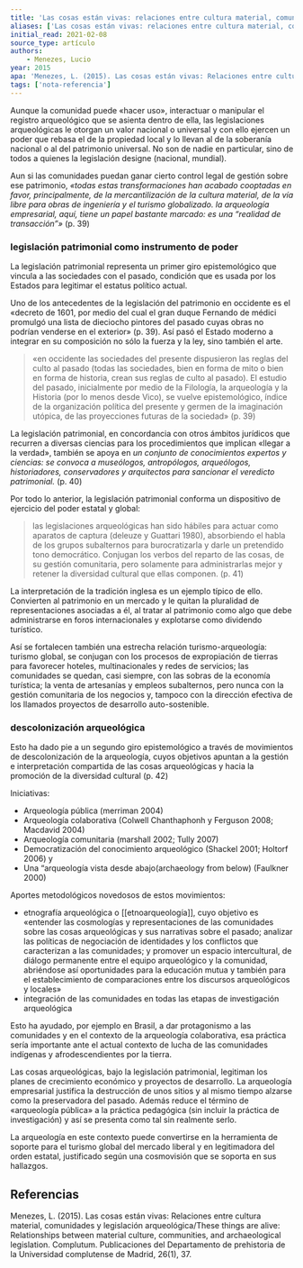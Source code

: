 ```yaml
---
title: 'Las cosas están vivas: relaciones entre cultura material, comunidades y legislación arqueológica'
aliases: ['Las cosas están vivas: relaciones entre cultura material, comunidades y legislación arqueológica', 'Menezes (2015)']
initial_read: 2021-02-08
source_type: artículo
authors: 
    - Menezes, Lucio
year: 2015
apa: 'Menezes, L. (2015). Las cosas están vivas: Relaciones entre cultura material, comunidades y legislación arqueológica/These things are alive: Relationships between material culture, communities, and archaeological legislation. Complutum. Publicaciones del Departamento de prehistoria de la Universidad complutense de Madrid, 26(1), 37.'
tags: ['nota-referencia']
---
```


Aunque la comunidad puede «hacer uso», interactuar o manipular el registro arqueológico que se asienta dentro de ella, las legislaciones arqueológicas le otorgan un valor nacional o universal y con ello ejercen un poder que rebasa el de la propiedad local y lo llevan al de la soberanía nacional o al del patrimonio universal. No son de nadie en particular, sino de todos a quienes la legislación designe (nacional, mundial).

Aun si las comunidades puedan ganar cierto control legal de gestión sobre ese patrimonio, *«todas estas transformaciones han acabado cooptadas en favor, principalmente, de la mercantilización de la cultura material, de la vía libre para obras de ingeniería y el turismo globalizado. la arqueología empresarial, aquí, tiene un papel bastante marcado: es una “realidad de transacción”»* (p. 39)

### legislación patrimonial como instrumento de poder

La legislación patrimonial representa un primer giro epistemológico que vincula a las sociedades con el pasado, condición que es usada por los Estados para legitimar el estatus político actual.

Uno de los antecedentes de la legislación del patrimonio en occidente es el «decreto de 1601, por medio del cual el gran duque Fernando de médici promulgó una lista de dieciocho pintores del pasado cuyas obras no podrían venderse en el exterior» (p. 39). Así pasó el Estado moderno a integrar en su composición no sólo la fuerza y la ley, sino también el arte.

>«en occidente las sociedades del presente dispusieron las reglas del culto al pasado (todas las sociedades, bien en forma de mito o bien en forma de historia, crean sus reglas de culto al pasado). El estudio del pasado, inicialmente por medio de la Filología, la arqueología y la Historia (por lo menos desde Vico), se vuelve epistemológico, índice de la organización política del presente y germen de la imaginación utópica, de las proyecciones futuras de la sociedad» (p. 39)

La legislación patrimonial, en concordancia con otros ámbitos jurídicos que recurren a diversas ciencias para los procedimientos que implican «llegar a la verdad», también se apoya en *un conjunto de conocimientos expertos y ciencias: se convoca a museólogos, antropólogos, arqueólogos, historiadores, conservadores y arquitectos para sancionar el veredicto patrimonial.* (p. 40)

Por todo lo anterior, la legislación patrimonial conforma un dispositivo de ejercicio del poder estatal y global:

>las legislaciones arqueológicas han sido hábiles para actuar como aparatos de captura (deleuze  y Guattari 1980), absorbiendo el habla de los grupos subalternos para burocratizarla y darle un pretendido tono democrático. Conjugan los verbos del reparto de las cosas, de su gestión comunitaria, pero solamente para administrarlas mejor y retener la diversidad cultural que ellas componen. (p. 41)

La interpretación de la tradición inglesa es un ejemplo típico de ello. Convierten al patrimonio en un mercado y le quitan la pluralidad de representaciones asociadas a él, al tratar al patrimonio como algo que debe administrarse en foros internacionales y explotarse como dividendo turístico. 

Así se fortalecen también una estrecha relación turismo-arqueología: turismo global, se conjugan con los procesos de expropiación de tierras para favorecer hoteles, multinacionales y redes de servicios; las comunidades se quedan, casi siempre, con las sobras de la economía turística; la venta de artesanías y empleos subalternos, pero nunca con la gestión comunitaria de los negocios y, tampoco con la dirección efectiva de los llamados proyectos de desarrollo auto-sostenible.

### descolonización arqueológica

Esto ha dado pie a un segundo giro epistemológico a través de movimientos de descolonización de la arqueología, cuyos objetivos apuntan a la gestión e interpretación compartida de las cosas arqueológicas y hacia la promoción de la diversidad cultural (p. 42)

Iniciativas:

- Arqueología pública (merriman 2004)
- Arqueología colaborativa (Colwell Chanthaphonh y Ferguson 2008; Macdavid 2004)
- Arqueología comunitaria (marshall 2002; Tully 2007)
- Democratización del conocimiento arqueológico (Shackel 2001; Holtorf 2006) y 
- Una “arqueología vista desde abajo(archaeology from below) (Faulkner 2000)

Aportes metodológicos novedosos de estos movimientos:

- etnografía arqueológica o [[etnoarqueología]], cuyo objetivo es «entender las cosmologías y representaciones de las comunidades sobre las cosas arqueológicas y sus narrativas sobre el pasado; analizar las políticas de negociación de identidades y los conflictos que caracterizan a las comunidades; y promover un espacio intercultural, de diálogo permanente entre el equipo arqueológico y la comunidad, abriéndose así oportunidades para la educación mutua y también para el establecimiento de comparaciones entre los discursos arqueológicos y locales»
- integración de las comunidades en todas las etapas de investigación arqueológica

Esto ha ayudado, por ejemplo en Brasil, a dar protagonismo a las comunidades y en el contexto de la arqueología colaborativa, esa práctica sería importante ante el actual contexto de lucha de las comunidades indígenas y afrodescendientes por la tierra.

Las cosas arqueológicas, bajo la legislación patrimonial, legitiman los planes de crecimiento económico y proyectos de desarrollo. La arqueología empresarial justifica la destrucción de unos sitios y al mismo tiempo alzarse como la preservadora del pasado. Además reduce el término de «arqueología pública» a la práctica pedagógica (sin incluir la práctica de investigación) y así se presenta como tal sin realmente serlo.

La arqueología en este contexto puede convertirse en la herramienta de soporte para el turismo global del mercado liberal y en legitimadora del orden estatal, justificado según una cosmovisión que se soporta en sus hallazgos.

## Referencias

Menezes, L. (2015). Las cosas están vivas: Relaciones entre cultura material, comunidades y legislación arqueológica/These things are alive: Relationships between material culture, communities, and archaeological legislation. Complutum. Publicaciones del Departamento de prehistoria de la Universidad complutense de Madrid, 26(1), 37.
